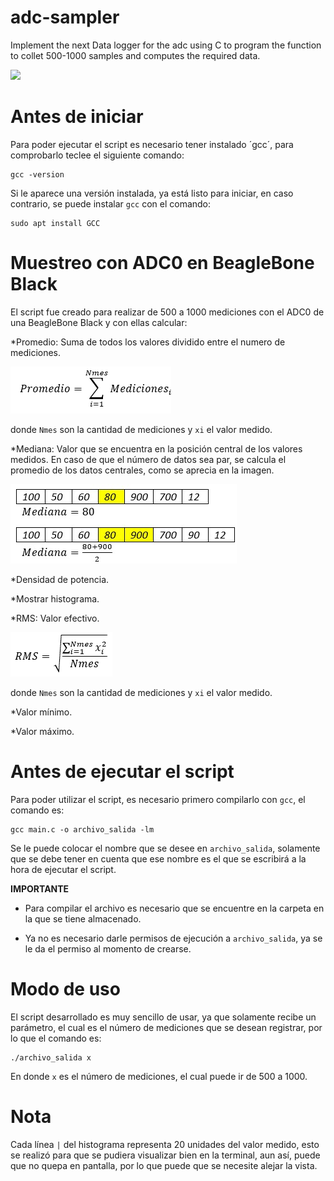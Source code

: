 # adc-sampler
Implement the next Data logger for the adc using C to program the function to collet 500-1000 samples and computes the required data.

![](./adc.001.jpeg)

# Antes de iniciar

Para poder ejecutar el script es necesario tener instalado ´gcc´, para comprobarlo teclee el siguiente comando:
```
gcc -version
```
Si le aparece una versión instalada, ya está listo para iniciar, en caso contrario, se puede instalar `gcc` con el comando: 
```
sudo apt install GCC
```

# Muestreo con ADC0 en BeagleBone Black

El script fue creado para realizar de 500 a 1000 mediciones con el ADC0 de una BeagleBone Black y con ellas calcular:

*Promedio: Suma de todos los valores dividido entre el numero de mediciones. 

![](./promedio.png)

donde `Nmes` son la cantidad de mediciones y `xi` el valor medido. 

*Mediana: Valor que se encuentra en la posición central de los valores medidos. En caso de que el número de datos sea par, se calcula el promedio de los datos centrales, como se aprecia en la imagen. 

![](./mediana.png)

*Densidad de potencia.

*Mostrar histograma.

*RMS: Valor efectivo. 

![](./RMS.png)

donde `Nmes` son la cantidad de mediciones y `xi` el valor medido.

*Valor mínimo.

*Valor máximo.

# Antes de ejecutar el script

Para poder utilizar el script, es necesario primero compilarlo con `gcc`, el comando es:
```
gcc main.c -o archivo_salida -lm
```
Se le puede colocar el nombre que se desee en `archivo_salida`, solamente que se debe tener en cuenta que ese nombre es el que 
se escribirá a la hora de ejecutar el script. 

**IMPORTANTE** 

- Para compilar el archivo es necesario que se encuentre en la carpeta en la que se tiene almacenado.

- Ya no es necesario darle permisos de ejecución a `archivo_salida`, ya se le da el permiso al momento de crearse.

# Modo de uso

El script desarrollado es muy sencillo de usar, ya que solamente recibe un parámetro, el cual es el número de mediciones que se desean
registrar, por lo que el comando es:
```
./archivo_salida x
```
En donde `x` es el número de mediciones, el cual puede ir de 500 a 1000.

# Nota

Cada línea `|` del histograma representa 20 unidades del valor medido, esto se realizó para que se pudiera visualizar bien en la
terminal, aun así, puede que no quepa en pantalla, por lo que puede que se necesite alejar la vista.
